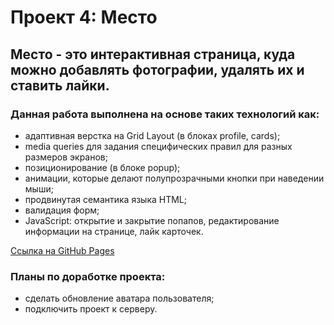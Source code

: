 # Проект 4: Место
## Место - это интерактивная страница, куда можно добавлять фотографии, удалять их и ставить лайки. 
### Данная работа выполнена на основе таких технологий как:
* адаптивная верстка на Grid Layout (в блоках profile, cards);
* media queries для задания специфических правил для разных размеров экранов;
* позиционирование (в блоке popup);
* анимации, которые делают полупрозрачными кнопки при наведении мыши;
* продвинутая семантика языка HTML;
* валидация форм;
* JavaScript: открытие и закрытие попапов, редактирование информации на странице, лайк карточек.

[Ссылка на GitHub Pages](https://b-o-e-v.github.io/mesto/)

### Планы по доработке проекта:
* сделать обновление аватара пользователя;
* подключить проект к серверу.

